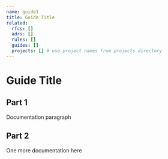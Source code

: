 ```yaml
---
name: guide1
title: Guide Title
related:
  rfcs: []
  adrs: []
  rules: []
  guides: []
  projects: [] # use project names from projects directory
---
```


# Guide Title

## Part 1

Documentation paragraph

## Part 2

One more documentation here
